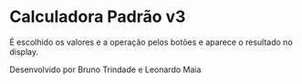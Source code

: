 # Calculadora Padrão v3

É escolhido os valores e a operação pelos botões e aparece o resultado no display.

Desenvolvido por Bruno Trindade e Leonardo Maia
